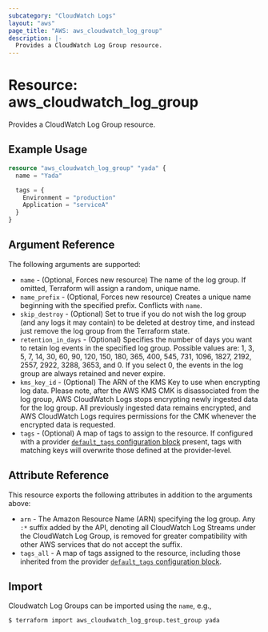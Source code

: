 ```yaml
---
subcategory: "CloudWatch Logs"
layout: "aws"
page_title: "AWS: aws_cloudwatch_log_group"
description: |-
  Provides a CloudWatch Log Group resource.
---
```


# Resource: aws_cloudwatch_log_group

Provides a CloudWatch Log Group resource.

## Example Usage

```terraform
resource "aws_cloudwatch_log_group" "yada" {
  name = "Yada"

  tags = {
    Environment = "production"
    Application = "serviceA"
  }
}
```

## Argument Reference

The following arguments are supported:

* `name` - (Optional, Forces new resource) The name of the log group. If omitted, Terraform will assign a random, unique name.
* `name_prefix` - (Optional, Forces new resource) Creates a unique name beginning with the specified prefix. Conflicts with `name`.
* `skip_destroy` - (Optional) Set to true if you do not wish the log group (and any logs it may contain) to be deleted at destroy time, and instead just remove the log group from the Terraform state.
* `retention_in_days` - (Optional) Specifies the number of days
  you want to retain log events in the specified log group.  Possible values are: 1, 3, 5, 7, 14, 30, 60, 90, 120, 150, 180, 365, 400, 545, 731, 1096, 1827, 2192, 2557, 2922, 3288, 3653, and 0.
  If you select 0, the events in the log group are always retained and never expire.
* `kms_key_id` - (Optional) The ARN of the KMS Key to use when encrypting log data. Please note, after the AWS KMS CMK is disassociated from the log group,
AWS CloudWatch Logs stops encrypting newly ingested data for the log group. All previously ingested data remains encrypted, and AWS CloudWatch Logs requires
permissions for the CMK whenever the encrypted data is requested.
* `tags` - (Optional) A map of tags to assign to the resource. If configured with a provider [`default_tags` configuration block](https://registry.terraform.io/providers/hashicorp/aws/latest/docs#default_tags-configuration-block) present, tags with matching keys will overwrite those defined at the provider-level.

## Attribute Reference

This resource exports the following attributes in addition to the arguments above:

* `arn` - The Amazon Resource Name (ARN) specifying the log group. Any `:*` suffix added by the API, denoting all CloudWatch Log Streams under the CloudWatch Log Group, is removed for greater compatibility with other AWS services that do not accept the suffix.
* `tags_all` - A map of tags assigned to the resource, including those inherited from the provider [`default_tags` configuration block](https://registry.terraform.io/providers/hashicorp/aws/latest/docs#default_tags-configuration-block).

## Import

Cloudwatch Log Groups can be imported using the `name`, e.g.,

```
$ terraform import aws_cloudwatch_log_group.test_group yada
```
